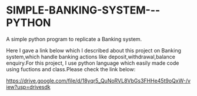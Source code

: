 # SIMPLE-BANKING-SYSTEM---PYTHON
A simple python program to replicate a Banking system.

Here I gave a link below which I described about this project on Banking system,which handle banking actions like deposit,withdrawal,balance enquiry.For this project, I use python language which easily made code using fuctions and class.Please check the link below:

https://drive.google.com/file/d/18yqr5_QuNoRVL8VbGs3FHHe45t9oQxW-/view?usp=drivesdk